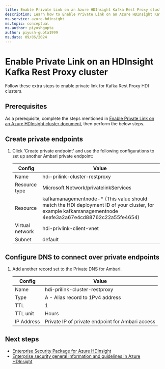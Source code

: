 ```yaml
---
title: Enable Private Link on an Azure HDInsight Kafka Rest Proxy cluster
description: Learn how to Enable Private Link on an Azure HDInsight Kafka Rest Proxy cluster. 
ms.service: azure-hdinsight
ms.topic: conceptual
ms.author: piyushgupta
author: piyush-gupta1999
ms.date: 09/06/2024
---
```


# Enable Private Link on an HDInsight Kafka Rest Proxy cluster

Follow these extra steps to enable private link for Kafka Rest Proxy HDI clusters.

## Prerequisites 

As a prerequisite, complete the steps mentioned in [Enable Private Link on an Azure HDInsight cluster document](./hdinsight-private-link.md), then perform the below steps. 

## Create private endpoints

1. Click 'Create private endpoint' and use the following configurations to set up another Ambari private endpoint:
    
    | Config | Value |
    | ------ | ----- |
    | Name | hdi-prilink-cluster-restproxy |
    | Resource type | Microsoft.Network/privatelinkServices |
    | Resource | kafkamanagementnode-* (This value should match the HDI deployment ID of your cluster, for example kafkamanagementnode 4eafe3a2a67e4cd88762c22a55fe4654) |
    | Virtual network | hdi-privlink-client-vnet |
    | Subnet | default |

## Configure DNS to connect over private endpoints
     
1. Add another record set to the Private DNS for Ambari.
    
    | Config | Value |
    | ------ | ----- |
    | Name | hdi-prilink-cluster-restproxy |
    | Type | A - Alias record to 1Pv4 address |
    | TTL | 1 |
    | TTL unit | Hours |
    | IP Address | Private IP of private endpoint for Ambari access |
    
## Next steps

* [Enterprise Security Package for Azure HDInsight](enterprise-security-package.md)
* [Enterprise security general information and guidelines in Azure HDInsight](./domain-joined/general-guidelines.md)
